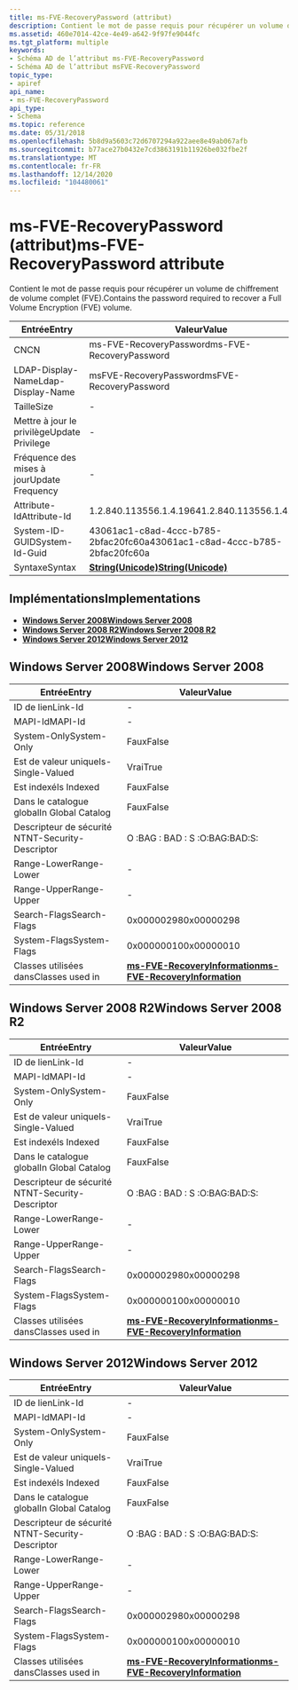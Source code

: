 ```yaml
---
title: ms-FVE-RecoveryPassword (attribut)
description: Contient le mot de passe requis pour récupérer un volume de chiffrement de volume complet (FVE).
ms.assetid: 460e7014-42ce-4e49-a642-9f97fe9044fc
ms.tgt_platform: multiple
keywords:
- Schéma AD de l’attribut ms-FVE-RecoveryPassword
- Schéma AD de l’attribut msFVE-RecoveryPassword
topic_type:
- apiref
api_name:
- ms-FVE-RecoveryPassword
api_type:
- Schema
ms.topic: reference
ms.date: 05/31/2018
ms.openlocfilehash: 5b8d9a5603c72d6707294a922aee8e49ab067afb
ms.sourcegitcommit: b77ace27b0432e7cd3863191b11926be032fbe2f
ms.translationtype: MT
ms.contentlocale: fr-FR
ms.lasthandoff: 12/14/2020
ms.locfileid: "104480061"
---
```

# <a name="ms-fve-recoverypassword-attribute"></a><span data-ttu-id="9d9e9-105">ms-FVE-RecoveryPassword (attribut)</span><span class="sxs-lookup"><span data-stu-id="9d9e9-105">ms-FVE-RecoveryPassword attribute</span></span>

<span data-ttu-id="9d9e9-106">Contient le mot de passe requis pour récupérer un volume de chiffrement de volume complet (FVE).</span><span class="sxs-lookup"><span data-stu-id="9d9e9-106">Contains the password required to recover a Full Volume Encryption (FVE) volume.</span></span>



| <span data-ttu-id="9d9e9-107">Entrée</span><span class="sxs-lookup"><span data-stu-id="9d9e9-107">Entry</span></span> | <span data-ttu-id="9d9e9-108">Valeur</span><span class="sxs-lookup"><span data-stu-id="9d9e9-108">Value</span></span> |
|-------------------|---------------------------------------------|
| <span data-ttu-id="9d9e9-109">CN</span><span class="sxs-lookup"><span data-stu-id="9d9e9-109">CN</span></span>                | <span data-ttu-id="9d9e9-110">ms-FVE-RecoveryPassword</span><span class="sxs-lookup"><span data-stu-id="9d9e9-110">ms-FVE-RecoveryPassword</span></span>                     |
| <span data-ttu-id="9d9e9-111">LDAP-Display-Name</span><span class="sxs-lookup"><span data-stu-id="9d9e9-111">Ldap-Display-Name</span></span> | <span data-ttu-id="9d9e9-112">msFVE-RecoveryPassword</span><span class="sxs-lookup"><span data-stu-id="9d9e9-112">msFVE-RecoveryPassword</span></span>                      |
| <span data-ttu-id="9d9e9-113">Taille</span><span class="sxs-lookup"><span data-stu-id="9d9e9-113">Size</span></span>              | \-                                          |
| <span data-ttu-id="9d9e9-114">Mettre à jour le privilège</span><span class="sxs-lookup"><span data-stu-id="9d9e9-114">Update Privilege</span></span>  | \-                                          |
| <span data-ttu-id="9d9e9-115">Fréquence des mises à jour</span><span class="sxs-lookup"><span data-stu-id="9d9e9-115">Update Frequency</span></span>  | \-                                          |
| <span data-ttu-id="9d9e9-116">Attribute-Id</span><span class="sxs-lookup"><span data-stu-id="9d9e9-116">Attribute-Id</span></span>      | <span data-ttu-id="9d9e9-117">1.2.840.113556.1.4.1964</span><span class="sxs-lookup"><span data-stu-id="9d9e9-117">1.2.840.113556.1.4.1964</span></span>                     |
| <span data-ttu-id="9d9e9-118">System-ID-GUID</span><span class="sxs-lookup"><span data-stu-id="9d9e9-118">System-Id-Guid</span></span>    | <span data-ttu-id="9d9e9-119">43061ac1-c8ad-4ccc-b785-2bfac20fc60a</span><span class="sxs-lookup"><span data-stu-id="9d9e9-119">43061ac1-c8ad-4ccc-b785-2bfac20fc60a</span></span>        |
| <span data-ttu-id="9d9e9-120">Syntaxe</span><span class="sxs-lookup"><span data-stu-id="9d9e9-120">Syntax</span></span>            | [<span data-ttu-id="9d9e9-121">**String(Unicode)**</span><span class="sxs-lookup"><span data-stu-id="9d9e9-121">**String(Unicode)**</span></span>](s-string-unicode.md) |



## <a name="implementations"></a><span data-ttu-id="9d9e9-122">Implémentations</span><span class="sxs-lookup"><span data-stu-id="9d9e9-122">Implementations</span></span>

-   [<span data-ttu-id="9d9e9-123">**Windows Server 2008**</span><span class="sxs-lookup"><span data-stu-id="9d9e9-123">**Windows Server 2008**</span></span>](#windows-server-2008)
-   [<span data-ttu-id="9d9e9-124">**Windows Server 2008 R2**</span><span class="sxs-lookup"><span data-stu-id="9d9e9-124">**Windows Server 2008 R2**</span></span>](#windows-server-2008-r2)
-   [<span data-ttu-id="9d9e9-125">**Windows Server 2012**</span><span class="sxs-lookup"><span data-stu-id="9d9e9-125">**Windows Server 2012**</span></span>](#windows-server-2012)

## <a name="windows-server-2008"></a><span data-ttu-id="9d9e9-126">Windows Server 2008</span><span class="sxs-lookup"><span data-stu-id="9d9e9-126">Windows Server 2008</span></span>



| <span data-ttu-id="9d9e9-127">Entrée</span><span class="sxs-lookup"><span data-stu-id="9d9e9-127">Entry</span></span> | <span data-ttu-id="9d9e9-128">Valeur</span><span class="sxs-lookup"><span data-stu-id="9d9e9-128">Value</span></span> |
|------------------------|------------------------------------------------------------------------------|
| <span data-ttu-id="9d9e9-129">ID de lien</span><span class="sxs-lookup"><span data-stu-id="9d9e9-129">Link-Id</span></span>                | \-                                                                           |
| <span data-ttu-id="9d9e9-130">MAPI-Id</span><span class="sxs-lookup"><span data-stu-id="9d9e9-130">MAPI-Id</span></span>                | \-                                                                           |
| <span data-ttu-id="9d9e9-131">System-Only</span><span class="sxs-lookup"><span data-stu-id="9d9e9-131">System-Only</span></span>            | <span data-ttu-id="9d9e9-132">Faux</span><span class="sxs-lookup"><span data-stu-id="9d9e9-132">False</span></span>                                                                        |
| <span data-ttu-id="9d9e9-133">Est de valeur unique</span><span class="sxs-lookup"><span data-stu-id="9d9e9-133">Is-Single-Valued</span></span>       | <span data-ttu-id="9d9e9-134">Vrai</span><span class="sxs-lookup"><span data-stu-id="9d9e9-134">True</span></span>                                                                         |
| <span data-ttu-id="9d9e9-135">Est indexé</span><span class="sxs-lookup"><span data-stu-id="9d9e9-135">Is Indexed</span></span>             | <span data-ttu-id="9d9e9-136">Faux</span><span class="sxs-lookup"><span data-stu-id="9d9e9-136">False</span></span>                                                                        |
| <span data-ttu-id="9d9e9-137">Dans le catalogue global</span><span class="sxs-lookup"><span data-stu-id="9d9e9-137">In Global Catalog</span></span>      | <span data-ttu-id="9d9e9-138">Faux</span><span class="sxs-lookup"><span data-stu-id="9d9e9-138">False</span></span>                                                                        |
| <span data-ttu-id="9d9e9-139">Descripteur de sécurité NT</span><span class="sxs-lookup"><span data-stu-id="9d9e9-139">NT-Security-Descriptor</span></span> | <span data-ttu-id="9d9e9-140">O :BAG : BAD : S :</span><span class="sxs-lookup"><span data-stu-id="9d9e9-140">O:BAG:BAD:S:</span></span>                                                                 |
| <span data-ttu-id="9d9e9-141">Range-Lower</span><span class="sxs-lookup"><span data-stu-id="9d9e9-141">Range-Lower</span></span>            | \-                                                                           |
| <span data-ttu-id="9d9e9-142">Range-Upper</span><span class="sxs-lookup"><span data-stu-id="9d9e9-142">Range-Upper</span></span>            | \-                                                                           |
| <span data-ttu-id="9d9e9-143">Search-Flags</span><span class="sxs-lookup"><span data-stu-id="9d9e9-143">Search-Flags</span></span>           | <span data-ttu-id="9d9e9-144">0x00000298</span><span class="sxs-lookup"><span data-stu-id="9d9e9-144">0x00000298</span></span>                                                                   |
| <span data-ttu-id="9d9e9-145">System-Flags</span><span class="sxs-lookup"><span data-stu-id="9d9e9-145">System-Flags</span></span>           | <span data-ttu-id="9d9e9-146">0x00000010</span><span class="sxs-lookup"><span data-stu-id="9d9e9-146">0x00000010</span></span>                                                                   |
| <span data-ttu-id="9d9e9-147">Classes utilisées dans</span><span class="sxs-lookup"><span data-stu-id="9d9e9-147">Classes used in</span></span>        | [<span data-ttu-id="9d9e9-148">**ms-FVE-RecoveryInformation**</span><span class="sxs-lookup"><span data-stu-id="9d9e9-148">**ms-FVE-RecoveryInformation**</span></span>](c-msfve-recoveryinformation.md)<br/> |



## <a name="windows-server-2008-r2"></a><span data-ttu-id="9d9e9-149">Windows Server 2008 R2</span><span class="sxs-lookup"><span data-stu-id="9d9e9-149">Windows Server 2008 R2</span></span>



| <span data-ttu-id="9d9e9-150">Entrée</span><span class="sxs-lookup"><span data-stu-id="9d9e9-150">Entry</span></span> | <span data-ttu-id="9d9e9-151">Valeur</span><span class="sxs-lookup"><span data-stu-id="9d9e9-151">Value</span></span> |
|------------------------|------------------------------------------------------------------------------|
| <span data-ttu-id="9d9e9-152">ID de lien</span><span class="sxs-lookup"><span data-stu-id="9d9e9-152">Link-Id</span></span>                | \-                                                                           |
| <span data-ttu-id="9d9e9-153">MAPI-Id</span><span class="sxs-lookup"><span data-stu-id="9d9e9-153">MAPI-Id</span></span>                | \-                                                                           |
| <span data-ttu-id="9d9e9-154">System-Only</span><span class="sxs-lookup"><span data-stu-id="9d9e9-154">System-Only</span></span>            | <span data-ttu-id="9d9e9-155">Faux</span><span class="sxs-lookup"><span data-stu-id="9d9e9-155">False</span></span>                                                                        |
| <span data-ttu-id="9d9e9-156">Est de valeur unique</span><span class="sxs-lookup"><span data-stu-id="9d9e9-156">Is-Single-Valued</span></span>       | <span data-ttu-id="9d9e9-157">Vrai</span><span class="sxs-lookup"><span data-stu-id="9d9e9-157">True</span></span>                                                                         |
| <span data-ttu-id="9d9e9-158">Est indexé</span><span class="sxs-lookup"><span data-stu-id="9d9e9-158">Is Indexed</span></span>             | <span data-ttu-id="9d9e9-159">Faux</span><span class="sxs-lookup"><span data-stu-id="9d9e9-159">False</span></span>                                                                        |
| <span data-ttu-id="9d9e9-160">Dans le catalogue global</span><span class="sxs-lookup"><span data-stu-id="9d9e9-160">In Global Catalog</span></span>      | <span data-ttu-id="9d9e9-161">Faux</span><span class="sxs-lookup"><span data-stu-id="9d9e9-161">False</span></span>                                                                        |
| <span data-ttu-id="9d9e9-162">Descripteur de sécurité NT</span><span class="sxs-lookup"><span data-stu-id="9d9e9-162">NT-Security-Descriptor</span></span> | <span data-ttu-id="9d9e9-163">O :BAG : BAD : S :</span><span class="sxs-lookup"><span data-stu-id="9d9e9-163">O:BAG:BAD:S:</span></span>                                                                 |
| <span data-ttu-id="9d9e9-164">Range-Lower</span><span class="sxs-lookup"><span data-stu-id="9d9e9-164">Range-Lower</span></span>            | \-                                                                           |
| <span data-ttu-id="9d9e9-165">Range-Upper</span><span class="sxs-lookup"><span data-stu-id="9d9e9-165">Range-Upper</span></span>            | \-                                                                           |
| <span data-ttu-id="9d9e9-166">Search-Flags</span><span class="sxs-lookup"><span data-stu-id="9d9e9-166">Search-Flags</span></span>           | <span data-ttu-id="9d9e9-167">0x00000298</span><span class="sxs-lookup"><span data-stu-id="9d9e9-167">0x00000298</span></span>                                                                   |
| <span data-ttu-id="9d9e9-168">System-Flags</span><span class="sxs-lookup"><span data-stu-id="9d9e9-168">System-Flags</span></span>           | <span data-ttu-id="9d9e9-169">0x00000010</span><span class="sxs-lookup"><span data-stu-id="9d9e9-169">0x00000010</span></span>                                                                   |
| <span data-ttu-id="9d9e9-170">Classes utilisées dans</span><span class="sxs-lookup"><span data-stu-id="9d9e9-170">Classes used in</span></span>        | [<span data-ttu-id="9d9e9-171">**ms-FVE-RecoveryInformation**</span><span class="sxs-lookup"><span data-stu-id="9d9e9-171">**ms-FVE-RecoveryInformation**</span></span>](c-msfve-recoveryinformation.md)<br/> |



## <a name="windows-server-2012"></a><span data-ttu-id="9d9e9-172">Windows Server 2012</span><span class="sxs-lookup"><span data-stu-id="9d9e9-172">Windows Server 2012</span></span>



| <span data-ttu-id="9d9e9-173">Entrée</span><span class="sxs-lookup"><span data-stu-id="9d9e9-173">Entry</span></span> | <span data-ttu-id="9d9e9-174">Valeur</span><span class="sxs-lookup"><span data-stu-id="9d9e9-174">Value</span></span> |
|------------------------|------------------------------------------------------------------------------|
| <span data-ttu-id="9d9e9-175">ID de lien</span><span class="sxs-lookup"><span data-stu-id="9d9e9-175">Link-Id</span></span>                | \-                                                                           |
| <span data-ttu-id="9d9e9-176">MAPI-Id</span><span class="sxs-lookup"><span data-stu-id="9d9e9-176">MAPI-Id</span></span>                | \-                                                                           |
| <span data-ttu-id="9d9e9-177">System-Only</span><span class="sxs-lookup"><span data-stu-id="9d9e9-177">System-Only</span></span>            | <span data-ttu-id="9d9e9-178">Faux</span><span class="sxs-lookup"><span data-stu-id="9d9e9-178">False</span></span>                                                                        |
| <span data-ttu-id="9d9e9-179">Est de valeur unique</span><span class="sxs-lookup"><span data-stu-id="9d9e9-179">Is-Single-Valued</span></span>       | <span data-ttu-id="9d9e9-180">Vrai</span><span class="sxs-lookup"><span data-stu-id="9d9e9-180">True</span></span>                                                                         |
| <span data-ttu-id="9d9e9-181">Est indexé</span><span class="sxs-lookup"><span data-stu-id="9d9e9-181">Is Indexed</span></span>             | <span data-ttu-id="9d9e9-182">Faux</span><span class="sxs-lookup"><span data-stu-id="9d9e9-182">False</span></span>                                                                        |
| <span data-ttu-id="9d9e9-183">Dans le catalogue global</span><span class="sxs-lookup"><span data-stu-id="9d9e9-183">In Global Catalog</span></span>      | <span data-ttu-id="9d9e9-184">Faux</span><span class="sxs-lookup"><span data-stu-id="9d9e9-184">False</span></span>                                                                        |
| <span data-ttu-id="9d9e9-185">Descripteur de sécurité NT</span><span class="sxs-lookup"><span data-stu-id="9d9e9-185">NT-Security-Descriptor</span></span> | <span data-ttu-id="9d9e9-186">O :BAG : BAD : S :</span><span class="sxs-lookup"><span data-stu-id="9d9e9-186">O:BAG:BAD:S:</span></span>                                                                 |
| <span data-ttu-id="9d9e9-187">Range-Lower</span><span class="sxs-lookup"><span data-stu-id="9d9e9-187">Range-Lower</span></span>            | \-                                                                           |
| <span data-ttu-id="9d9e9-188">Range-Upper</span><span class="sxs-lookup"><span data-stu-id="9d9e9-188">Range-Upper</span></span>            | \-                                                                           |
| <span data-ttu-id="9d9e9-189">Search-Flags</span><span class="sxs-lookup"><span data-stu-id="9d9e9-189">Search-Flags</span></span>           | <span data-ttu-id="9d9e9-190">0x00000298</span><span class="sxs-lookup"><span data-stu-id="9d9e9-190">0x00000298</span></span>                                                                   |
| <span data-ttu-id="9d9e9-191">System-Flags</span><span class="sxs-lookup"><span data-stu-id="9d9e9-191">System-Flags</span></span>           | <span data-ttu-id="9d9e9-192">0x00000010</span><span class="sxs-lookup"><span data-stu-id="9d9e9-192">0x00000010</span></span>                                                                   |
| <span data-ttu-id="9d9e9-193">Classes utilisées dans</span><span class="sxs-lookup"><span data-stu-id="9d9e9-193">Classes used in</span></span>        | [<span data-ttu-id="9d9e9-194">**ms-FVE-RecoveryInformation**</span><span class="sxs-lookup"><span data-stu-id="9d9e9-194">**ms-FVE-RecoveryInformation**</span></span>](c-msfve-recoveryinformation.md)<br/> |



 

 





